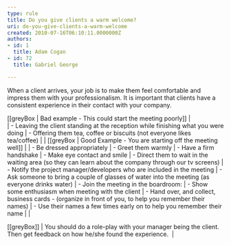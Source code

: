 ```yaml
---
type: rule
title: Do you give clients a warm welcome?
uri: do-you-give-clients-a-warm-welcome
created: 2010-07-16T06:10:11.0000000Z
authors:
- id: 1
  title: Adam Cogan
- id: 72
  title: Gabriel George

---
```


When a client arrives, your job is to make them feel comfortable and impress them with your professionalism. It is important that clients have a consistent experience in their contact with your company.
 
[[greyBox | Bad example - This could start the meeting poorly]]
|  
| - Leaving the client standing at the reception while finishing what you were doing
| - Offering them tea, coffee or biscuits (not everyone likes tea/coffee)
| 
|
[[greyBox | Good Example - You are starting off the meeting well]]
| 
| - Be dressed appropriately
| - Greet them warmly
| - Have a firm handshake
| - Make eye contact and smile
| - Direct them to wait in the waiting area (so they can learn about the company through our tv screens)
| - Notify the project manager/developers who are included in the meeting
| - Ask someone to bring a couple of glasses of water into the meeting (as everyone drinks water)
| - Join the meeting in the boardroom:
| - Show some enthusiasm when meeting with the client
| - Hand over, and collect, business cards - (organize in front of you, to help you remember their names)
| - Use their names a few times early on to help you remember their name
| 
|



[[greyBox]]
|  You should do a role-play with your manager being the client. Then get feedback on how he/she found the experience. 
|
